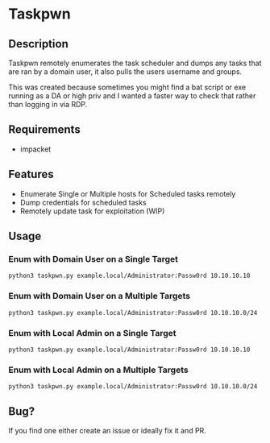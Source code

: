 # Taskpwn

## Description

Taskpwn remotely enumerates the task scheduler and dumps any tasks that are ran by a domain user, it also pulls the users username and groups.


This was created because sometimes you might find a bat script or exe running as a DA or high priv and I wanted a faster way to check that rather than logging in via RDP.

## Requirements

- impacket
## Features 

- Enumerate Single or Multiple hosts for Scheduled tasks remotely
- Dump credentials for scheduled tasks
- Remotely update task for exploitation (WIP)

## Usage

### Enum with Domain User on a Single Target

`python3 taskpwn.py example.local/Administrator:Passw0rd 10.10.10.10`


### Enum with Domain User on a Multiple Targets

`python3 taskpwn.py example.local/Administrator:Passw0rd 10.10.10.0/24`


### Enum with Local Admin on a Single Target

`python3 taskpwn.py example.local/Administrator:Passw0rd 10.10.10.10`


### Enum with Local Admin on a Multiple Targets

`python3 taskpwn.py example.local/Administrator:Passw0rd 10.10.10.0/24`

## Bug?

If you find one either create an issue or ideally fix it and PR.
